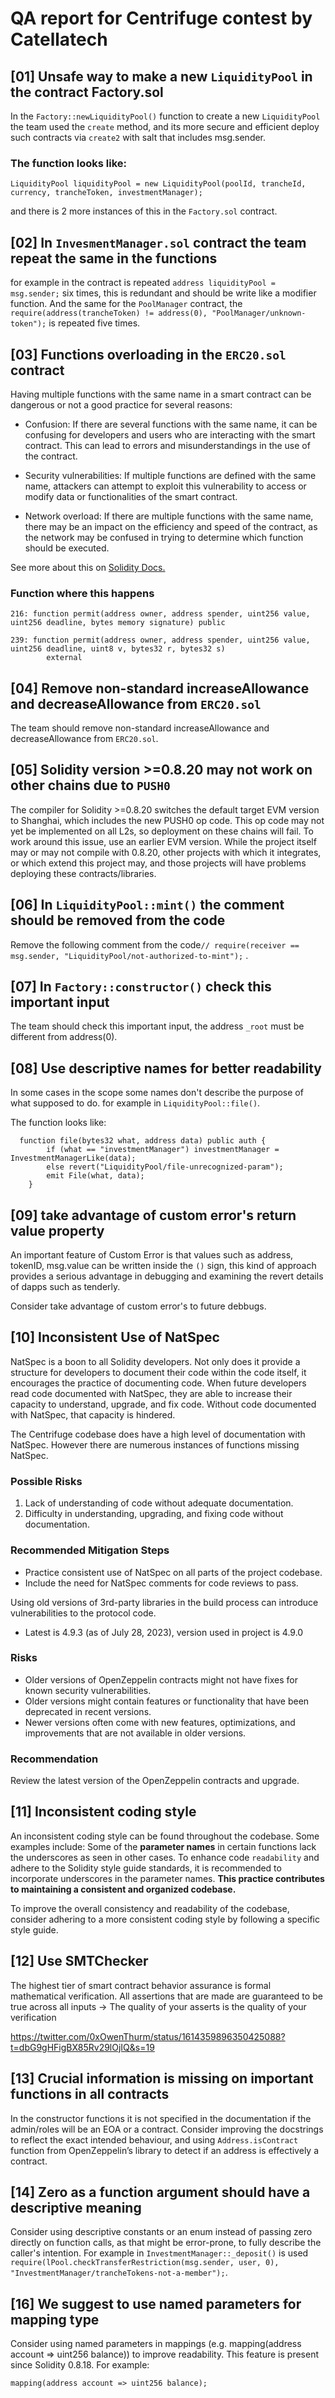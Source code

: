 # QA report for Centrifuge contest by Catellatech

## [01] Unsafe way to make a new `LiquidityPool` in the contract Factory.sol
In the `Factory::newLiquidityPool()` function to create a new `LiquidityPool` the team used the `create` method, and its more secure and efficient deploy such contracts via `create2` with salt that includes msg.sender. 

### The function looks like:
```solidity
LiquidityPool liquidityPool = new LiquidityPool(poolId, trancheId, currency, trancheToken, investmentManager);
```
and there is 2 more instances of this in the `Factory.sol` contract.

## [02] In `InvesmentManager.sol` contract the team repeat the same in the functions
for example in the contract is repeated `address liquidityPool = msg.sender;` six times, this is redundant and should be write like a modifier function. And the same for the `PoolManager` contract, the `require(address(trancheToken) != address(0), "PoolManager/unknown-token");` is repeated five times.


## [03] Functions overloading in the `ERC20.sol` contract
Having multiple functions with the same name in a smart contract can be dangerous or not a good practice for several reasons:

- Confusion: If there are several functions with the same name, it can be confusing for developers and users who are interacting with the smart contract. This can lead to errors and misunderstandings in the use of the contract.

- Security vulnerabilities: If multiple functions are defined with the same name, attackers can attempt to exploit this vulnerability to access or modify data or functionalities of the smart contract.

- Network overload: If there are multiple functions with the same name, there may be an impact on the efficiency and speed of the contract, as the network may be confused in trying to determine which function should be executed.

See more about this on [Solidity Docs.](https://docs.soliditylang.org/en/v0.8.19/contracts.html#function-overloading)

### Function where this happens
```solidity
216: function permit(address owner, address spender, uint256 value, uint256 deadline, bytes memory signature) public

239: function permit(address owner, address spender, uint256 value, uint256 deadline, uint8 v, bytes32 r, bytes32 s)
        external
```

## [04] Remove non-standard increaseAllowance and decreaseAllowance from `ERC20.sol`
The team should remove non-standard increaseAllowance and decreaseAllowance from `ERC20.sol`.

## [05] Solidity version >=0.8.20 may not work on other chains due to `PUSH0`
The compiler for Solidity >=0.8.20 switches the default target EVM version to Shanghai, which includes the new PUSH0 op code. This op code may not yet be implemented on all L2s, so deployment on these chains will fail. To work around this issue, use an earlier EVM version. While the project itself may or may not compile with 0.8.20, other projects with which it integrates, or which extend this project may, and those projects will have problems deploying these contracts/libraries.

## [06] In `LiquidityPool::mint()` the comment should be removed from the code
Remove the following comment from the code`// require(receiver == msg.sender, "LiquidityPool/not-authorized-to-mint");` .

## [07] In `Factory::constructor()` check this important input
The team should check this important input, the address `_root` must be different from address(0).

## [08] Use descriptive names for better readability 
In some cases in the scope some names don't describe the purpose of what supposed to do. for example in `LiquidityPool::file()`. 

The function looks like:
```solidity
  function file(bytes32 what, address data) public auth {
        if (what == "investmentManager") investmentManager = InvestmentManagerLike(data);
        else revert("LiquidityPool/file-unrecognized-param");
        emit File(what, data);
    }
```

## [09] take advantage of custom error's return value property
An important feature of Custom Error is that values such as address, tokenID, msg.value can be written inside the `()` sign, this kind of approach provides a serious advantage in debugging and examining the revert details of dapps such as tenderly.

Consider take advantage of custom error's to future debbugs.

## [10] Inconsistent Use of NatSpec
NatSpec is a boon to all Solidity developers. Not only does it provide a structure for developers to document their code within the code itself, it encourages the practice of documenting code. When future developers read code documented with NatSpec, they are able to increase their capacity to understand, upgrade, and fix code. Without code documented with NatSpec, that capacity is hindered.

The Centrifuge codebase does have a high level of documentation with NatSpec. However there are numerous instances of functions missing NatSpec.

### Possible Risks
1. Lack of understanding of code without adequate documentation.
2. Difficulty in understanding, upgrading, and fixing code without documentation.

### Recommended Mitigation Steps
- Practice consistent use of NatSpec on all parts of the project codebase.
- Include the need for NatSpec comments for code reviews to pass.


Using old versions of 3rd-party libraries in the build process can introduce vulnerabilities to the protocol code.

- Latest is 4.9.3 (as of July 28, 2023), version used in project is 4.9.0

### Risks
- Older versions of OpenZeppelin contracts might not have fixes for known security vulnerabilities.
- Older versions might contain features or functionality that have been deprecated in recent versions.
- Newer versions often come with new features, optimizations, and improvements that are not available in older versions.

### Recommendation
Review the latest version of the OpenZeppelin contracts and upgrade.

## [11] Inconsistent coding style
An inconsistent coding style can be found throughout the codebase. Some examples include:
Some of the **parameter names** in certain functions lack the underscores as seen in other cases. To enhance code `readability` and adhere to the Solidity style guide standards, it is recommended to incorporate underscores in the parameter names. **This practice contributes to maintaining a consistent and organized codebase.**

To improve the overall consistency and readability of the codebase, consider adhering to a more consistent coding style by following a specific style guide.

## [12] Use SMTChecker
The highest tier of smart contract behavior assurance is formal mathematical verification. All assertions that are made are guaranteed to be true across all inputs → The quality of your asserts is the quality of your verification

https://twitter.com/0xOwenThurm/status/1614359896350425088?t=dbG9gHFigBX85Rv29lOjIQ&s=19

## [13] Crucial information is missing on important functions in all contracts
In the constructor functions it is not specified in the documentation if the admin/roles will be an EOA or a contract. Consider improving the docstrings to reflect the exact intended behaviour, and using `Address.isContract` function from OpenZeppelin’s library to detect if an address is effectively a contract.

## [14] Zero as a function argument should have a descriptive meaning
Consider using descriptive constants or an enum instead of passing zero directly on function calls, as that might be error-prone, to fully describe the caller's intention.
For example in `InvestmentManager::_deposit()` is used `require(lPool.checkTransferRestriction(msg.sender, user, 0), "InvestmentManager/trancheTokens-not-a-member");`.

## [16] We suggest to use named parameters for mapping type
Consider using named parameters in mappings (e.g. mapping(address account => uint256 balance)) to improve readability. This feature is present since Solidity 0.8.18.
For example:

```Solidity 
mapping(address account => uint256 balance); 
```